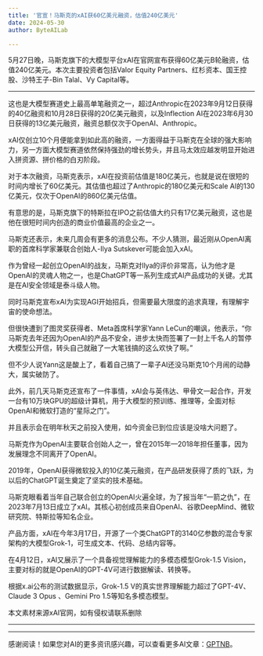 ```yaml
---
title: '官宣！马斯克的xAI获60亿美元融资，估值240亿美元'
date: 2024-05-30
author: ByteAILab

---
```


5月27日晚，马斯克旗下的大模型平台xAI在官网宣布获得60亿美元B轮融资，估值240亿美元。本次主要投资者包括Valor Equity Partners、红杉资本、国王控股、沙特王子-Bin Talal、Vy Capital等。

---
这也是大模型赛道史上最高单笔融资之一，超过Anthropic在2023年9月12日获得的40亿融资和10月28日获得的20亿美元融资，以及Inflection AI在2023年6月30日获得的13亿美元融资，融资总额仅次于OpenAI、Anthropic。

xAI仅创立10个月便能拿到如此高的融资，一方面得益于马斯克在全球的强大影响力，另一方面大模型赛道依然保持强劲的增长势头，并且马太效应越发明显开始进入拼资源、拼价格的白刃阶段。

对于本次融资，马斯克表示，xAI在投资前估值是180亿美元，也就是说在很短的时间内增长了60亿美元。其估值也超过了Anthropic的180亿美元和Scale AI的130亿美元，仅次于OpenAI的860亿美元估值。

有意思的是，马斯克旗下的特斯拉在IPO之前估值大约只有17亿美元融资，这也是他在很短时间内创造的商业价值最高的企业之一。

马斯克还表示，未来几周会有更多的消息公布。不少人猜测，最近刚从OpenAI离职的首席科学家兼联合创始人-Ilya Sutskever可能会加入xAI。

作为曾经一起创立OpenAI的战友，马斯克对Ilya的评价非常高，认为他才是OpenAI的灵魂人物之一，也是ChatGPT等一系列生成式AI产品成功的关键。尤其是在AI安全领域是泰斗级人物。

同时马斯克宣布xAI为实现AGI开始招兵，但需要最大限度的追求真理，有理解宇宙的使命想法。

但很快遭到了图灵奖获得者、Meta首席科学家Yann LeCun的嘲讽，他表示，“你马斯克去年还因为OpenAI的产品不安全，进步太快而签署了一封上千名人的暂停大模型公开信，转头自己就融了一大笔钱搞的这么欢快了啊。”

但不少人说Yann这是酸上了，看着自己搞了一辈子AI还没马斯克10个月闹的动静大，属实破防了。

此外，前几天马斯克还宣布了一件事情，xAI会与英伟达、甲骨文一起合作，开发一台有10万块GPU的超级计算机，用于大模型的预训练、推理等，全面对标OpenAI和微软打造的“星际之门”。

并且表示会在明年秋天之前投入使用，如今资金已到位应该是没啥大问题了。

马斯克作为OpenAI主要联合创始人之一，曾在2015年—2018年担任董事，因为发展理念不同离开了OpenAI。

2019年，OpenAI获得微软投入的10亿美元融资，在产品研发获得了质的飞跃，为以后的ChatGPT诞生奠定了坚实的技术基础。

马斯克眼看着当年自己联合创立的OpenAI火遍全球，为了报当年“一箭之仇”，在2023年7月13日成立了xAI。其核心初创成员来自OpenAI、谷歌DeepMind、微软研究院、特斯拉等知名企业。

产品方面，xAI在今年3月17日，开源了一个类ChatGPT的3140亿参数的混合专家架构的大模型Grok-1，可生成文本、代码、总结内容等。

在4月12日，xAI又展示了一个具备视觉理解能力的多模态模型Grok-1.5 Vision，主要对标的就是OpenAI的GPT-4V可进行数据解读、转换等。

根据x.ai公布的测试数据显示，Grok-1.5 V的真实世界理解能力超过了GPT-4V、Claude 3 Opus 、Gemini Pro 1.5等知名多模态模型。

本文素材来源xAI官网，如有侵权请联系删除

---
---
感谢阅读！如果您对AI的更多资讯感兴趣，可以查看更多AI文章：[GPTNB](https://gptnb.com)。